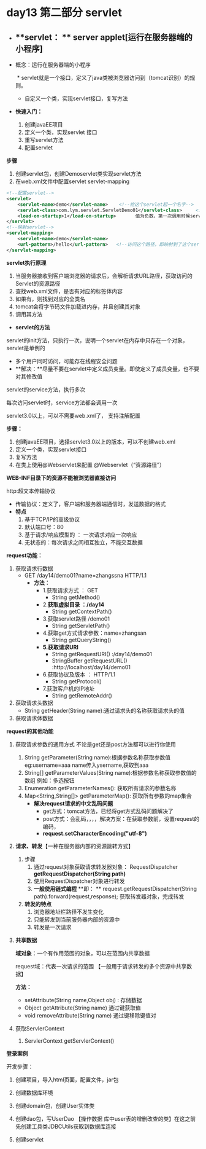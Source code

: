 # day13 第二部分  servlet

* ## **servlet： **     server  applet[运行在服务器端的小程序]

* 概念：运行在服务器端的小程序

  ​	* servlet就是一个接口，定义了java类被浏览器访问到（tomcat识别）的规则。

  	* 自定义一个类，实现servlet接口，复写方法

* **快速入门：**

  1. 创建javaEE项目
  2. 定义一个类，实现servlet 接口
  3. 重写servlet方法
  4. 配置servlet





**步骤**

1. 创建servlet包，创建Demoservlet类实现servlet方法
2. 在web.xml文件中配置servlet      servlet-mapping

```xml
<!--配置servlet-->
<servlet>
    <servlet-name>demo</servlet-name>    <!--给这个servlet起一个名字-->
    <servlet-class>com.lym.servlet.ServletDemo01</servlet-class>     <!--配置servlet的全类名-->
    <load-on-startup>1</load-on-startup>       值为负数，第一次调用时候servlet创建，值为0或正数，服务器启动时候创建
</servlet>
<!--映射servlet-->
<servlet-mapping>
    <servlet-name>demo</servlet-name>
    <url-pattern>/hello</url-pattern>   <!--访问这个路径，即映射到了这个servlet-->
</servlet-mapping>
```

**servlet执行原理**

1. 当服务器接收到客户端浏览器的请求后，会解析请求URL路径，获取访问的Servlet的资源路径
2. 查找web.xml文件，是否有对应的<url-pattern>标签体内容
3. 如果有，则找到对应的<servlet-class>全类名
4. tomcat会将字节码文件加载进内存，并且创建其对象
5. 调用其方法

* **servlet的方法**



servlet的init方法，只执行一次，说明一个servlet在内存中只存在一个对象，servlet是单例的

* 多个用户同时访问，可能存在线程安全问题
* **解决：**尽量不要在servlet中定义成员变量。即使定义了成员变量，也不要对其修改值



servlet的service方法，执行多次

每次访问servlet时，service方法都会调用一次





servlet3.0以上，可以不需要web.xml了，  支持注解配置

**步骤：**

1. 创建javaEE项目，选择servlet3.0以上的版本，可以不创建web.xml
2. 定义一个类，实现servlet接口
3. 复写方法
4. 在类上使用@Webservlet来配置     @Webservlet（“资源路径”）



**WEB-INF目录下的资源不能被浏览器直接访问**





http:超文本传输协议

* 传输协议：定义了，客户端和服务器端通信时，发送数据的格式
* **特点**
  1. 基于TCP/IP的高级协议
  2. 默认端口号：80
  3. 基于请求/响应模型的   ：  一次请求对应一次响应
  4. 无状态的：每次请求之间相互独立，不能交互数据



**request功能：**

1. 获取请求行数据
   * GET     /day14/demo01?name=zhangssna   HTTP/1.1
     * **方法：**
       * 1.获取请求方式  ：  GET
         * String  getMethod()
       * 2.**获取虚拟目录 ：/day14**
         * String  getContextPath()
       * 3.获取servlet路径  /demo01
         * String  getServletPath()
       * 4.获取get方式请求参数：name=zhangsan
         * String getQueryString()
       * **5.获取请求URI**
         * String getRequestURI()   :/day14/demo01
         * StringBuffer  getRequestURL()         :http://localhost/day14/demo01
       * 6.获取协议及版本   ：  HTTP/1.1
         * String  getProtocol()
       * 7.获取客户机的IP地址
         * String  getRemoteAddr()
2. 获取请求头数据
   * String getHeader(String name):通过请求头的名称获取请求头的值
3. 获取请求体数据







**request的其他功能**

1. 获取请求参数的通用方式       不论是get还是post方法都可以进行你使用

   1. String getParameter(String  name):根据参数名称获取参数值  eg:username=aaa  name传入ysername,获取到aaa
   2. String[]  getParameterValues(String name):根据参数名称获取参数值的数组  例如：多选按钮
   3. Enumeration<String>    getParameterNames():  获取所有请求的参数名称
   4. Map<String,String[]>  getParameterMap(): 获取所有参数的map集合
      * **解决request请求的中文乱码问题**
        * get方式：tomcat方法，已经将get方式乱码问题解决了
        * post方式：会乱码，，，，解决方案：在获取参数前，设置request的编码，
        * **request.setCharacterEncoding("utf-8")**

    

2. **请求、转发**【一种在服务器内部的资源跳转方式】

   1. 步骤
      1. 通过request对象获取请求转发器对象：  RequestDispatcher  **getRequestDispatcher(String  path)**
      2. 使用RequestDispatcher对象进行转发
      3. **一般使用链式编程**  **即： ** request.getRequestDispatcher(String  path).forward(request,response);  获取转发器对象，完成转发
   2. **转发的特点**
      1. 浏览器地址栏路径不发生变化
      2. 只能转发到当前服务器内部的资源中
      3. 转发是一次请求  

3. **共享数据**

   **域对象**：一个有作用范围的对象，可以在范围内共享数据

   request域：代表一次请求的范围   【一般用于请求转发的多个资源中共享数据】

   **方法：**

   	* setAttribute(String  name,Object  obj)     :     存储数据
   	* Object    getAttribute(String  name)   通过键获取值 
   	* void   removeAttribute(String  name)    通过键移除键值对

4. 获取ServlerContext

   1.  ServlerContext  getServlerContext()



 **登录案例**

开发步骤：

1. 创建项目，导入html页面，配置文件，jar包

2. 创建数据库环境

3. 创建domain包，创建User实体类

4. 创建dao包，写UserDao 【操作数据 库中user表的增删改查的类】在这之前先创建工具类JDBCUtils获取到数据库连接

5. 创建servlet

   

